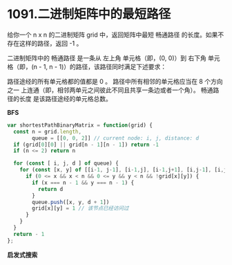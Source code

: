 # 1091.二进制矩阵中的最短路径
给你一个 n x n 的二进制矩阵 grid 中，返回矩阵中最短 畅通路径 的长度。如果不存在这样的路径，返回 -1 。

二进制矩阵中的 畅通路径 是一条从 左上角 单元格（即，(0, 0)）到 右下角 单元格（即，(n - 1, n - 1)）的路径，该路径同时满足下述要求：

路径途经的所有单元格都的值都是 0 。
路径中所有相邻的单元格应当在 8 个方向之一 上连通（即，相邻两单元之间彼此不同且共享一条边或者一个角）。
畅通路径的长度 是该路径途经的单元格总数。

**BFS**
```js
var shortestPathBinaryMatrix = function(grid) {
  const n = grid.length,
        queue = [[0, 0, 2]] // current node: i, j, distance: d
  if (grid[0][0] || grid[n - 1][n - 1]) return -1
  if (n <= 2) return n

  for (const [ i, j, d ] of queue) {
    for (const [x, y] of [[i-1, j-1], [i-1,j], [i-1,j+1], [i,j-1], [i,j+1], [i+1,j-1], [i+1,j], [i+1,j+1]]) {
      if (0 <= x && x < n && 0 <= y && y < n && !grid[x][y]) {
        if (x === n - 1 && y === n - 1) {
          return d
        }
        queue.push([x, y, d + 1])
        grid[x][y] = 1 // 该节点已经访问过
      }
    }
  }
  return - 1
};
```

**启发式搜索**

